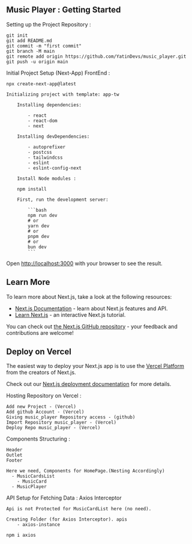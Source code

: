 ## Music Player : Getting Started

Setting up the Project Repository :

    git init
    git add README.md
    git commit -m "first commit"
    git branch -M main
    git remote add origin https://github.com/YatinDevs/music_player.git
    git push -u origin main

Initial Project Setup (Next-App) FrontEnd :

    npx create-next-app@latest

    Initializing project with template: app-tw

        Installing dependencies:

            - react
            - react-dom
            - next

        Installing devDependencies:

            - autoprefixer
            - postcss
            - tailwindcss
            - eslint
            - eslint-config-next

        Install Node modules :

        npm install

        First, run the development server:

            ```bash
            npm run dev
            # or
            yarn dev
            # or
            pnpm dev
            # or
            bun dev
            ```

Open [http://localhost:3000](http://localhost:3000) with your browser to see the result.

## Learn More

To learn more about Next.js, take a look at the following resources:

- [Next.js Documentation](https://nextjs.org/docs) - learn about Next.js features and API.
- [Learn Next.js](https://nextjs.org/learn) - an interactive Next.js tutorial.

You can check out [the Next.js GitHub repository](https://github.com/vercel/next.js/) - your feedback and contributions are welcome!

## Deploy on Vercel

The easiest way to deploy your Next.js app is to use the [Vercel Platform](https://vercel.com/new?utm_medium=default-template&filter=next.js&utm_source=create-next-app&utm_campaign=create-next-app-readme) from the creators of Next.js.

Check out our [Next.js deployment documentation](https://nextjs.org/docs/deployment) for more details.

Hosting Repository on Vercel :

    Add new Project - (Vercel)
    Add github Account - (Vercel)
    Giving music_player Repository access - (github)
    Import Repository music_player - (Vercel)
    Deploy Repo music_player - (Vercel)

Components Structuring :

    Header
    Outlet
    Footer

    Here we need, Components for HomePage.(Nesting Accordingly)
      - MusicCardsList
        - MusicCard
      - MusicPlayer

API Setup for Fetching Data : Axios Interceptor

    Api is not Protected for MusicCardList here (no need).

    Creating Folder (for Axios Interceptor). apis
        - axios-instance

    npm i axios
